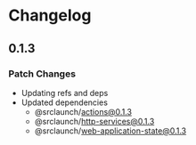 # Changelog

## 0.1.3

### Patch Changes

- Updating refs and deps
- Updated dependencies
  - @srclaunch/actions@0.1.3
  - @srclaunch/http-services@0.1.3
  - @srclaunch/web-application-state@0.1.3
